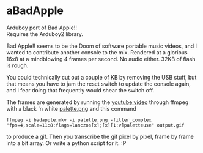 # aBadApple
Arduboy port of Bad Apple!! <br/>
Requires the Arduboy2 library.

Bad Apple!! seems to be the Doom of software portable music videos, and I wanted to contribute another console to the mix.
Rendered at a glorious 16x8 at a mindblowing 4 frames per second. No audio either. 32KB of flash is rough.

You could technically cut out a couple of KB by removing the USB stuff, but that means you have to jam the reset switch to update the console again, and I fear doing that frequently would shear the switch off. <br/>

The frames are generated by running the [youtube video](https://www.youtube.com/watch?v=9lNZ_Rnr7Jc) through ffmpeg with a black 'n white [palette.png](../master/stuff/palette.png) and this command </br>
```
ffmpeg -i badapple.mkv -i palette.png -filter_complex "fps=4,scale=11:8:flags=lanczos[x];[x][1:v]paletteuse" output.gif
```
to produce a gif. Then you transcribe the gif pixel by pixel, frame by frame into a bit array. Or write a python script for it. :P <br/>
